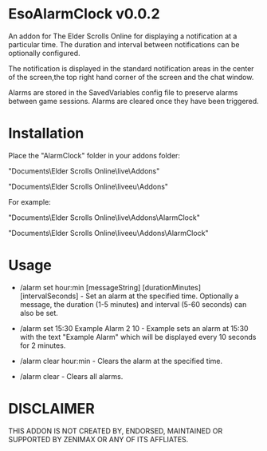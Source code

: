 # EsoAlarmClock v0.0.2
An addon for The Elder Scrolls Online for displaying a notification at a particular time. The duration and interval between notifications can be optionally configured.

The notification is displayed in the standard notification areas in the center of the screen,the top right hand corner of the screen and the chat window.

Alarms are stored in the SavedVariables config file to preserve alarms between game sessions. Alarms are cleared once they have been triggered.

Installation
=============

Place the "AlarmClock" folder in your addons folder:

"Documents\Elder Scrolls Online\live\Addons"

"Documents\Elder Scrolls Online\liveeu\Addons"

For example:

"Documents\Elder Scrolls Online\live\Addons\AlarmClock"

"Documents\Elder Scrolls Online\liveeu\Addons\AlarmClock"

Usage
=============

* /alarm set hour:min [messageString] [durationMinutes] [intervalSeconds] - Set an alarm at the specified time. Optionally a message, the duration (1-5 minutes) and interval (5-60 seconds) can also be set.
* /alarm set 15:30 Example Alarm 2 10 - Example sets an alarm at 15:30 with the text "Example Alarm" which will be displayed every 10 seconds for 2 minutes.

* /alarm clear hour:min - Clears the alarm at the specified time.
* /alarm clear - Clears all alarms.

DISCLAIMER
=============
THIS ADDON IS NOT CREATED BY, ENDORSED, MAINTAINED OR SUPPORTED BY ZENIMAX OR ANY OF ITS AFFLIATES.